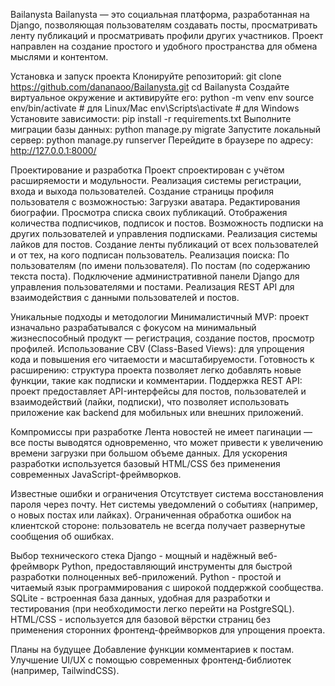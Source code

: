 Bailanysta
Bailanysta — это социальная платформа, разработанная на Django, позволяющая пользователям создавать посты, просматривать ленту публикаций и просматривать профили других участников. 
Проект направлен на создание простого и удобного пространства для обмена мыслями и контентом.

Установка и запуск проекта
Клонируйте репозиторий:
  git clone https://github.com/dananaoo/Bailanysta.git
  cd Bailanysta
Создайте виртуальное окружение и активируйте его:
  python -m venv env
  source env/bin/activate   # для Linux/Mac
  env\Scripts\activate      # для Windows
Установите зависимости:
  pip install -r requirements.txt
Выполните миграции базы данных:
  python manage.py migrate
Запустите локальный сервер:
  python manage.py runserver
Перейдите в браузере по адресу:
  http://127.0.0.1:8000/
  
Проектирование и разработка
Проект спроектирован с учётом расширяемости и модульности.
Реализация системы регистрации, входа и выхода пользователей.
Создание страницы профиля пользователя с возможностью:
Загрузки аватара.
Редактирования биографии.
Просмотра списка своих публикаций.
Отображения количества подписчиков, подписок и постов.
Возможность подписки на других пользователей и управления подписками.
Реализация системы лайков для постов.
Создание ленты публикаций от всех пользователей и от тех, на кого подписан пользователь.
Реализация поиска:
По пользователям (по имени пользователя).
По постам (по содержанию текста поста).
Подключение административной панели Django для управления пользователями и постами.
Реализация REST API для взаимодействия с данными пользователей и постов.

Уникальные подходы и методологии
Минималистичный MVP: проект изначально разрабатывался с фокусом на минимальный жизнеспособный продукт — регистрация, создание постов, просмотр профилей.
Использование CBV (Class-Based Views): для упрощения кода и повышения его читаемости и масштабируемости.
Готовность к расширению: структура проекта позволяет легко добавлять новые функции, такие как подписки и комментарии.
Поддержка REST API: проект предоставляет API-интерфейсы для постов, пользователей и взаимодействий (лайки, подписки), что позволяет использовать приложение как backend для мобильных или внешних приложений.

Компромиссы при разработке
Лента новостей не имеет пагинации — все посты выводятся одновременно, что может привести к увеличению времени загрузки при большом объеме данных.
Для ускорения разработки используется базовый HTML/CSS без применения современных JavaScript-фреймворков.

Известные ошибки и ограничения
Отсутствует система восстановления пароля через почту.
Нет системы уведомлений о событиях (например, о новых постах или лайках).
Ограниченная обработка ошибок на клиентской стороне: пользователь не всегда получает развернутые сообщения об ошибках.

Выбор технического стека
Django - мощный и надёжный веб-фреймворк Python, предоставляющий инструменты для быстрой разработки полноценных веб-приложений.
Python - простой и читаемый язык программирования с широкой поддержкой сообщества.
SQLite - встроенная база данных, удобная для разработки и тестирования (при необходимости легко перейти на PostgreSQL).
HTML/CSS - используется для базовой вёрстки страниц без применения сторонних фронтенд-фреймворков для упрощения проекта.

Планы на будущее
Добавление функции комментариев к постам.
Улучшение UI/UX с помощью современных фронтенд-библиотек (например, TailwindCSS).
